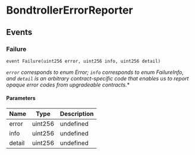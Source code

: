 # BondtrollerErrorReporter










## Events

### Failure

```solidity
event Failure(uint256 error, uint256 info, uint256 detail)
```



*`error` corresponds to enum Error; `info` corresponds to enum FailureInfo, and `detail` is an arbitrary contract-specific code that enables us to report opaque error codes from upgradeable contracts.**

#### Parameters

| Name | Type | Description |
|---|---|---|
| error  | uint256 | undefined |
| info  | uint256 | undefined |
| detail  | uint256 | undefined |



